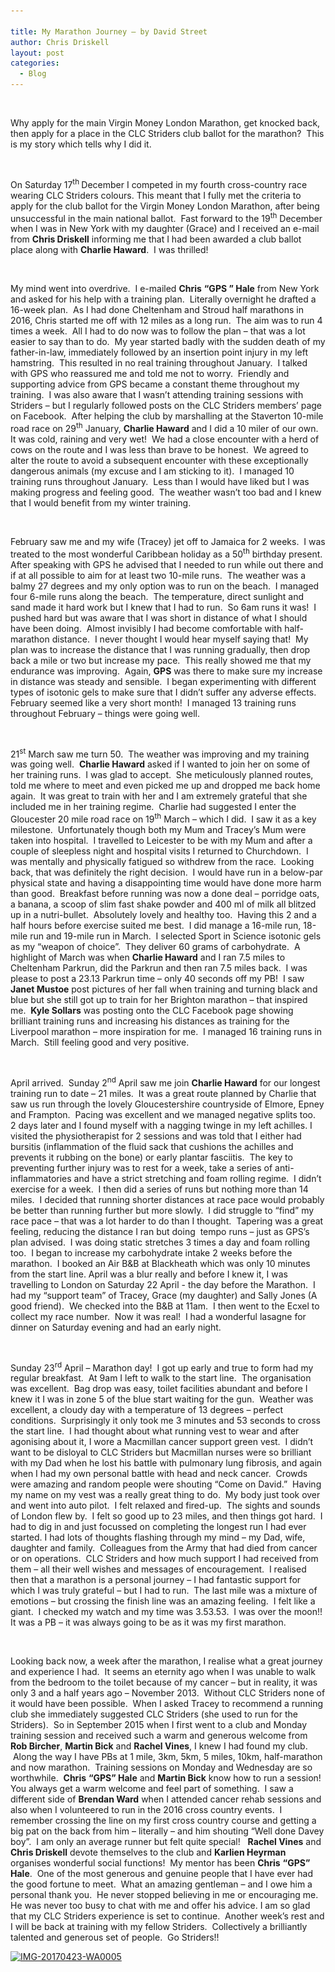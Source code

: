 ```yaml
---

title: My Marathon Journey – by David Street
author: Chris Driskell
layout: post
categories:
  - Blog
---
```

&nbsp;

Why apply for the main Virgin Money London Marathon, get knocked back, then apply for a place in the CLC Striders club ballot for the marathon?  This is my story which tells why I did it.

&nbsp;

On Saturday 17<sup>th </sup>December I competed in my fourth cross-country race wearing CLC Striders colours. This meant that I fully met the criteria to apply for the club ballot for the Virgin Money London Marathon, after being unsuccessful in the main national ballot.  Fast forward to the 19<sup>th</sup> December when I was in New York with my daughter (Grace) and I received an e-mail from **Chris Driskell** informing me that I had been awarded a club ballot place along with **Charlie Haward**.  I was thrilled!

&nbsp;

My mind went into overdrive.  I e-mailed **Chris** **“GPS ” Hale** from New York and asked for his help with a training plan.  Literally overnight he drafted a 16-week plan.  As I had done Cheltenham and Stroud half marathons in 2016, Chris started me off with 12 miles as a long run.  The aim was to run 4 times a week.  All I had to do now was to follow the plan – that was a lot easier to say than to do.  My year started badly with the sudden death of my father-in-law, immediately followed by an insertion point injury in my left hamstring.  This resulted in no real training throughout January.  I talked with GPS who reassured me and told me not to worry.  Friendly and supporting advice from GPS became a constant theme throughout my training.  I was also aware that I wasn’t attending training sessions with Striders – but I regularly followed posts on the CLC Striders members’ page on Facebook.  After helping the club by marshalling at the Staverton 10-mile road race on 29<sup>th</sup> January, **Charlie Haward** and I did a 10 miler of our own.  It was cold, raining and very wet!  We had a close encounter with a herd of cows on the route and I was less than brave to be honest.  We agreed to alter the route to avoid a subsequent encounter with these exceptionally dangerous animals (my excuse and I am sticking to it).  I managed 10 training runs throughout January.  Less than I would have liked but I was making progress and feeling good.  The weather wasn’t too bad and I knew that I would benefit from my winter training.

&nbsp;

February saw me and my wife (Tracey) jet off to Jamaica for 2 weeks.  I was treated to the most wonderful Caribbean holiday as a 50<sup>th</sup> birthday present.  After speaking with GPS he advised that I needed to run while out there and if at all possible to aim for at least two 10-mile runs.  The weather was a balmy 27 degrees and my only option was to run on the beach.  I managed four 6-mile runs along the beach.  The temperature, direct sunlight and sand made it hard work but I knew that I had to run.  So 6am runs it was!  I pushed hard but was aware that I was short in distance of what I should have been doing.  Almost invisibly I had become comfortable with half-marathon distance.  I never thought I would hear myself saying that!  My plan was to increase the distance that I was running gradually, then drop back a mile or two but increase my pace.  This really showed me that my endurance was improving.  Again, **GPS** was there to make sure my increase in distance was steady and sensible.  I began experimenting with different types of isotonic gels to make sure that I didn’t suffer any adverse effects.  February seemed like a very short month!  I managed 13 training runs throughout February – things were going well.

&nbsp;

21<sup>st</sup> March saw me turn 50.  The weather was improving and my training was going well.  **Charlie Haward** asked if I wanted to join her on some of her training runs.  I was glad to accept.  She meticulously planned routes, told me where to meet and even picked me up and dropped me back home again.  It was great to train with her and I am extremely grateful that she included me in her training regime.  Charlie had suggested I enter the Gloucester 20 mile road race on 19<sup>th</sup> March – which I did.  I saw it as a key milestone.  Unfortunately though both my Mum and Tracey’s Mum were taken into hospital.  I travelled to Leicester to be with my Mum and after a couple of sleepless night and hospital visits I returned to Churchdown.  I was mentally and physically fatigued so withdrew from the race.  Looking back, that was definitely the right decision.  I would have run in a below-par physical state and having a disappointing time would have done more harm than good.  Breakfast before running was now a done deal – porridge oats, a banana, a scoop of slim fast shake powder and 400 ml of milk all blitzed up in a nutri-bullet.  Absolutely lovely and healthy too.  Having this 2 and a half hours before exercise suited me best.  I did manage a 16-mile run, 18-mile run and 19-mile run in March.  I selected Sport in Science isotonic gels as my “weapon of choice”.  They deliver 60 grams of carbohydrate.  A highlight of March was when **Charlie Haward** and I ran 7.5 miles to Cheltenham Parkrun, did the Parkrun and then ran 7.5 miles back.  I was please to post a 23.13 Parkrun time – only 40 seconds off my PB!  I saw **Janet Mustoe** post pictures of her fall when training and turning black and blue but she still got up to train for her Brighton marathon – that inspired me.  **Kyle Sollars** was posting onto the CLC Facebook page showing brilliant training runs and increasing his distances as training for the Liverpool marathon – more inspiration for me.  I managed 16 training runs in March.  Still feeling good and very positive.

&nbsp;

April arrived.  Sunday 2<sup>nd</sup> April saw me join **Charlie Haward** for our longest training run to date – 21 miles.  It was a great route planned by Charlie that saw us run through the lovely Gloucestershire countryside of Elmore, Epney and Frampton.  Pacing was excellent and we managed negative splits too.  2 days later and I found myself with a nagging twinge in my left achilles. I visited the physiotherapist for 2 sessions and was told that I either had bursitis (inflammation of the fluid sack that cushions the achilles and prevents it rubbing on the bone) or early plantar fasciitis.  The key to preventing further injury was to rest for a week, take a series of anti-inflammatories and have a strict stretching and foam rolling regime.  I didn’t exercise for a week.  I then did a series of runs but nothing more than 14 miles.  I decided that running shorter distances at race pace would probably be better than running further but more slowly.  I did struggle to “find” my race pace – that was a lot harder to do than I thought.  Tapering was a great feeling, reducing the distance I ran but doing  tempo runs – just as GPS’s plan advised.  I was doing static stretches 3 times a day and foam rolling too.  I began to increase my carbohydrate intake 2 weeks before the marathon.  I booked an Air B&B at Blackheath which was only 10 minutes from the start line. April was a blur really and before I knew it, I was travelling to London on Saturday 22 April - the day before the Marathon.  I had my “support team” of Tracey, Grace (my daughter) and Sally Jones (A good friend).  We checked into the B&B at 11am.  I then went to the Ecxel to collect my race number.  Now it was real!  I had a wonderful lasagne for dinner on Saturday evening and had an early night.

&nbsp;

Sunday 23<sup>rd</sup> April – Marathon day!  I got up early and true to form had my regular breakfast.  At 9am I left to walk to the start line.  The organisation was excellent.  Bag drop was easy, toilet facilities abundant and before I knew it I was in zone 5 of the blue start waiting for the gun.  Weather was excellent, a cloudy day with a temperature of 13 degrees – perfect conditions.  Surprisingly it only took me 3 minutes and 53 seconds to cross the start line.  I had thought about what running vest to wear and after agonising about it, I wore a Macmillan cancer support green vest.  I didn’t want to be disloyal to CLC Striders but Macmillan nurses were so brilliant with my Dad when he lost his battle with pulmonary lung fibrosis, and again when I had my own personal battle with head and neck cancer.  Crowds were amazing and random people were shouting “Come on David.”  Having my name on my vest was a really great thing to do.  My body just took over and went into auto pilot.  I felt relaxed and fired-up.  The sights and sounds of London flew by.  I felt so good up to 23 miles, and then things got hard.  I had to dig in and just focussed on completing the longest run I had ever started. I had lots of thoughts flashing through my mind – my Dad, wife, daughter and family.  Colleagues from the Army that had died from cancer or on operations.  CLC Striders and how much support I had received from them – all their well wishes and messages of encouragement.  I realised then that a marathon is a personal journey – I had fantastic support for which I was truly grateful – but I had to run.  The last mile was a mixture of emotions – but crossing the finish line was an amazing feeling.  I felt like a giant.  I checked my watch and my time was 3.53.53.  I was over the moon!!  It was a PB – it was always going to be as it was my first marathon.

&nbsp;

Looking back now, a week after the marathon, I realise what a great journey and experience I had.  It seems an eternity ago when I was unable to walk from the bedroom to the toilet because of my cancer – but in reality, it was only 3 and a half years ago – November 2013.  Without CLC Striders none of it would have been possible.  When I asked Tracey to recommend a running club she immediately suggested CLC Striders (she used to run for the Striders).  So in September 2015 when I first went to a club and Monday training session and received such a warm and generous welcome from **Rob Bircher**, **Martin Bick** and **Rachel Vines**, I knew I had found my club.   Along the way I have PBs at 1 mile, 3km, 5km, 5 miles, 10km, half-marathon and now marathon.  Training sessions on Monday and Wednesday are so worthwhile.  **Chris** **“GPS” Hale** and **Martin Bick** know how to run a session!  You always get a warm welcome and feel part of something.  I saw a different side of **Brendan Ward** when I attended cancer rehab sessions and also when I volunteered to run in the 2016 cross country events.  I remember crossing the line on my first cross country course and getting a big pat on the back from him – literally – and him shouting “Well done Davey boy”.  I am only an average runner but felt quite special!   **Rachel Vines** and **Chris Driskell** devote themselves to the club and **Karlien Heyrman** organises wonderful social functions!  My mentor has been **Chris** **“GPS” Hale**.  One of the most generous and genuine people that I have ever had the good fortune to meet.  What an amazing gentleman – and I owe him a personal thank you.  He never stopped believing in me or encouraging me.  He was never too busy to chat with me and offer his advice. I am so glad that my CLC Striders experience is set to continue.  Another week’s rest and I will be back at training with my fellow Striders.  Collectively a brilliantly talented and generous set of people.  Go Striders!!

[<img class="alignnone size-medium wp-image-2716" src="/Images/2017/05/IMG-20170423-WA0005-300x300.jpg" alt="IMG-20170423-WA0005" width="300" height="300" srcset="/Images/2017/05/IMG-20170423-WA0005-300x300.jpg 300w, /Images/2017/05/IMG-20170423-WA0005-150x150.jpg 150w, /Images/2017/05/IMG-20170423-WA0005-768x768.jpg 768w, /Images/2017/05/IMG-20170423-WA0005-1024x1024.jpg 1024w, /Images/2017/05/IMG-20170423-WA0005.jpg 1080w" sizes="(max-width: 300px) 100vw, 300px" />](/Images/2017/05/IMG-20170423-WA0005.jpg)

